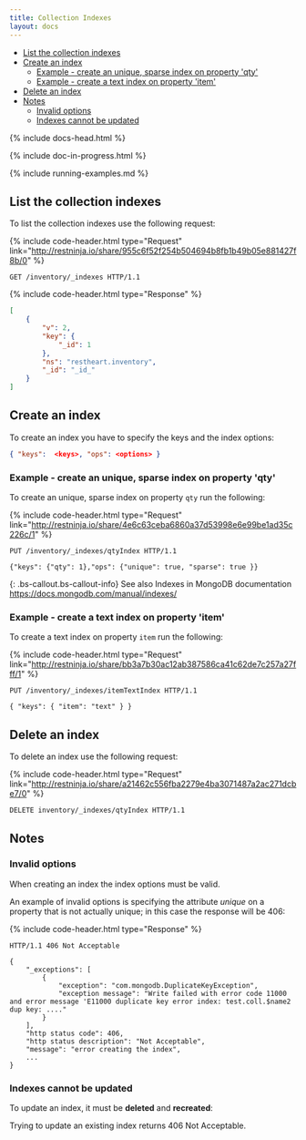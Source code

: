 ```yaml
---
title: Collection Indexes
layout: docs
---
```


<div markdown="1" class="d-none d-xl-block col-xl-2 order-last bd-toc">

-   [List the collection indexes](#list-the-collection-indexes)
-   [Create an index](#create-an-index)
    -   [Example - create an unique, sparse index on property 'qty'](#example---create-an-unique-sparse-index-on-property-qty)
    -   [Example - create a text index on property 'item'](#example---create-a-text-index-on-property-item)
-   [Delete an index](#delete-an-index)
-   [Notes](#notes)
    -   [Invalid options](#invalid-options)
    -   [Indexes cannot be updated](#indexes-cannot-be-updated)

</div>
<div markdown="1" class="col-12 col-md-9 col-xl-8 py-md-3 bd-content">

{% include docs-head.html %}

{% include doc-in-progress.html %}

{% include running-examples.md %}

## List the collection indexes

To list the collection indexes use the following request:

{% include code-header.html
    type="Request"
    link="http://restninja.io/share/955c6f52f254b504694b8fb1b49b05e881427f8b/0"
%}

```http
GET /inventory/_indexes HTTP/1.1
```

{% include code-header.html
    type="Response"
%}

```json
[
    {
        "v": 2,
        "key": {
            "_id": 1
        },
        "ns": "restheart.inventory",
        "_id": "_id_"
    }
]
```

## Create an index

To create an index you have to specify the keys and the index options:

```json
{ "keys":  <keys>, "ops": <options> }
```

### Example - create an unique, sparse index on property 'qty'

To create an unique, sparse index on property `qty` run the following:

{% include code-header.html
    type="Request"
    link="http://restninja.io/share/4e6c63ceba6860a37d53998e6e99be1ad35c226c/1"
%}

```http
PUT /inventory/_indexes/qtyIndex HTTP/1.1

{"keys": {"qty": 1},"ops": {"unique": true, "sparse": true }}
```

{: .bs-callout.bs-callout-info}
See also
Indexes in MongoDB documentation
<https://docs.mongodb.com/manual/indexes/>

### Example - create a text index on property 'item'

To create a text index on property `item` run the following:

{% include code-header.html
    type="Request"
    link="http://restninja.io/share/bb3a7b30ac12ab387586ca41c62de7c257a27fff/1"
%}

```http
PUT /inventory/_indexes/itemTextIndex HTTP/1.1

{ "keys": { "item": "text" } }
```

## Delete an index

To delete an index use the following request:

{% include code-header.html
    type="Request"
    link="http://restninja.io/share/a21462c556fba2279e4ba3071487a2ac271dcbe7/0"
%}

```http
DELETE inventory/_indexes/qtyIndex HTTP/1.1
```

## Notes

### Invalid options

When creating an index the index options must be valid.

An example of invalid options is specifying the attribute _unique_ on a
property that is not actually unique; in this case the response will
be 406:

{% include code-header.html
    type="Response"
%}

```http
HTTP/1.1 406 Not Acceptable
 
{
    "_exceptions": [
        {
            "exception": "com.mongodb.DuplicateKeyException",
            "exception message": "Write failed with error code 11000 and error message 'E11000 duplicate key error index: test.coll.$name2 dup key: ...."
        }
    ],
    "http status code": 406,
    "http status description": "Not Acceptable",
    "message": "error creating the index",
    ...
}
```

### Indexes cannot be updated

To update an index, it must be **deleted** and **recreated**:

Trying to update an existing index returns 406 Not Acceptable.

</div>
